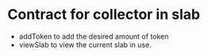 # Contract for collector in slab

- addToken to add the desired amount of token
- viewSlab to view the current slab in use.
